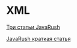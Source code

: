 # XML

[Три статьи JavaRush](https://javarush.ru/groups/posts/620-konkurs-osnovih-xml-dlja-java-programmista---chastjh-1-iz-3)

[JavaRush краткая статья](https://javarush.ru/groups/posts/2287-chto-takoe-xml)